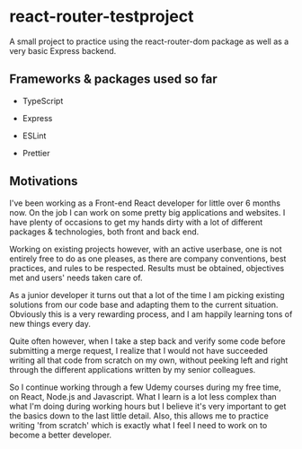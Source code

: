 # react-router-testproject

A small project to practice using the react-router-dom package as well as a very basic Express backend.

## Frameworks & packages used so far

- TypeScript
- Express

- ESLint
- Prettier

## Motivations

I've been working as a Front-end React developer for little over 6 months now. On the job I can work on some pretty big applications and websites. I have plenty of occasions to get my hands dirty with a lot of different packages & technologies, both front and back end.

Working on existing projects however, with an active userbase, one is not entirely free to do as one pleases, as there are company conventions, best practices, and rules to be respected. Results must be obtained, objectives met and users' needs taken care of.

As a junior developer it turns out that a lot of the time I am picking existing solutions from our code base and adapting them to the current situation. Obviously this is a very rewarding process, and I am happily learning tons of new things every day.

Quite often however, when I take a step back and verify some code before submitting a merge request, I realize that I would not have succeeded writing all that code from scratch on my own, without peeking left and right through the different applications written by my senior colleagues.

So I continue working through a few Udemy courses during my free time, on React, Node.js and Javascript. What I learn is a lot less complex than what I'm doing during working hours but I believe it's very important to get the basics down to the last little detail. Also, this allows me to practice writing 'from scratch' which is exactly what I feel I need to work on to become a better developer.
